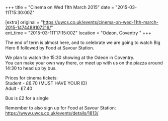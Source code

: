 +++
title = "Cinema on Wed 11th March 2015"
date = "2015-03-11T15:30:00Z"

[extra]
original = "https://uwcs.co.uk/events/cinema-on-wed-11th-march-2015-1474489107216/"    
ent_time = "2015-03-11T17:15:00Z"
location = "Odeon, Coventry "
+++

The end of term is almost here, and to celebrate we are going to watch Big Hero 6 followed by Food at Savour Station.

We plan to watch the 15:30 showing at the Odeon in Coventry.  
You can make your own way there, or meet up with us on the piazza around 14:30 to head up by bus.

Prices for cinema tickets:  
Student - £6.70 (MUST HAVE YOUR ID)  
Adult - £7.40

Bus is £2 for a single

Remember to also sign up for Food at Savour Station: https://www.uwcs.co.uk/events/details/1813/

